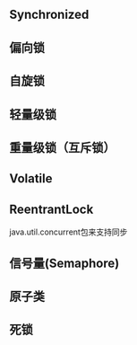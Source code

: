 ## Synchronized

## **偏向锁** 

## 自旋锁

## 轻量级锁

## 重量级锁（互斥锁）

## Volatile

## ReentrantLock

java.util.concurrent包来支持同步

## 信号量(Semaphore)

## 原子类

## 死锁